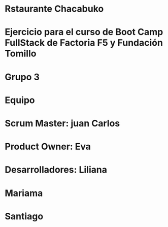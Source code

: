# Rstaurante Chacabuko
# Ejercicio para el curso de Boot Camp FullStack de Factoria F5 y Fundación Tomillo
# Grupo 3
# Equipo
# Scrum Master: juan Carlos
# Product Owner: Eva
# Desarrolladores: Liliana
#                  Mariama
#                  Santiago